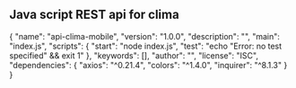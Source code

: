 ## Java script REST api for clima

{
  "name": "api-clima-mobile",
  "version": "1.0.0",
  "description": "",
  "main": "index.js",
  "scripts": {
    "start": "node index.js",
    "test": "echo \"Error: no test specified\" && exit 1"
  },
  "keywords": [],
  "author": "",
  "license": "ISC",
  "dependencies": {
    "axios": "^0.21.4",
    "colors": "^1.4.0",
    "inquirer": "^8.1.3"
  }
}  

